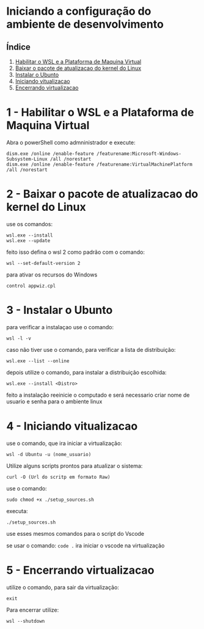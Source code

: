 # Iniciando a configuração do ambiente de desenvolvimento

## Índice
1. [Habilitar o WSL e a Plataforma de Maquina Virtual](#Habilitar-o-WS-e-a-Plataforma-de-Maquina-Virtual)
2. [Baixar o pacote de atualizacao do kernel do Linux](#Baixar-o-pacote-de-atualizacao-do-kernel-do-Linux)
3. [Instalar o Ubunto](#Instalar-o-Ubunto)
4. [Iniciando vitualizacao](#Iniciando-vitualizacao)
5. [Encerrando virtualizacao](#Encerrando-virtualizacao)



# 1 - Habilitar o WSL e a Plataforma de Maquina Virtual
Abra o powerShell como admninistrador e execute:
```
dism.exe /online /enable-feature /featurename:Microsoft-Windows-Subsystem-Linux /all /norestart
dism.exe /online /enable-feature /featurename:VirtualMachinePlatform /all /norestart
```

# 2 - Baixar o pacote de atualizacao do kernel do Linux
use os comandos:
```
wsl.exe --install
wsl.exe --update
```
feito isso defina o wsl 2 como padrão com o comando:
```
wsl --set-default-version 2
``` 
para ativar os recursos do Windows
```
control appwiz.cpl
``` 

# 3 - Instalar o Ubunto
para verificar a instalaçao use o comando: 
```
wsl -l -v
``` 

caso não tiver use o comando, para verificar a lista de distribuição:
```
wsl.exe --list --online
``` 
depois utilize o comando, para instalar a  distribuição escolhida:
``` 
wsl.exe --install <Distro>
```
feito a instalação reeinicie o computado e será necessario criar nome de usuario e senha para o ambiente linux

# 4 - Iniciando vitualizacao 
use o comando, que ira iniciar a virtualização:
```
wsl -d Ubuntu -u (nome_usuario)
```

Utilize alguns scripts prontos para atualizar o sistema:
```
curl -O (Url do scritp em formato Raw)
```

use o comando:
```
sudo chmod +x ./setup_sources.sh
```

executa:
```
./setup_sources.sh
```

use esses mesmos comandos para o script do Vscode

se usar o comando: ``` code . ``` ira iniciar o vscode na virtualização 

# 5 - Encerrando virtualizacao 
utilize o comando, para sair da virtualização:
```
exit
```

Para encerrar utilize:
```
wsl --shutdown
``` 